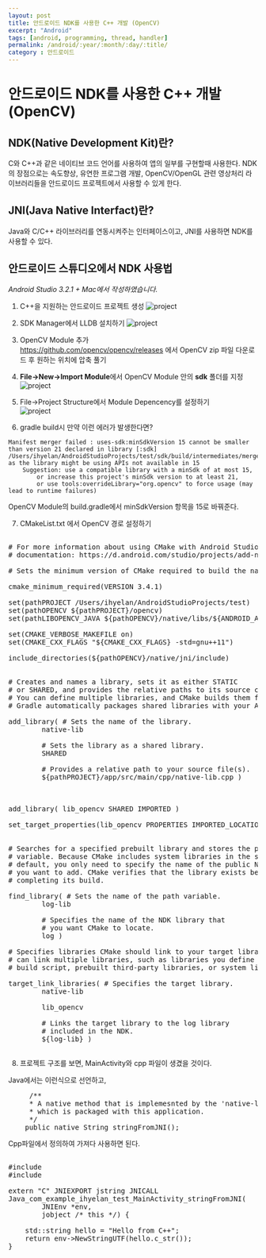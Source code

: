 ```yaml
---
layout: post
title: 안드로이드 NDK를 사용한 C++ 개발 (OpenCV)
excerpt: "Android"
tags: [android, programming, thread, handler]
permalink: /android/:year/:month/:day/:title/
category : 안드로이드
---
```


# 안드로이드 NDK를 사용한 C++ 개발 (OpenCV)


## NDK(Native Development Kit)란?
C와 C++과 같은 네이티브 코드 언어를 사용하여 앱의 일부를 구현할때 사용한다. NDK의 장점으로는 속도향상, 유연한 프로그램 개발, OpenCV/OpenGL 관련 영상처리 라이브러리들을 안드로이드 프로젝트에서 사용할 수 있게 한다.  

## JNI(Java Native Interfact)란?
Java와 C/C++ 라이브러리를 연동시켜주는 인터페이스이고, JNI를 사용하면 NDK를 사용할 수 있다.  

## 안드로이드 스튜디오에서 NDK 사용법

*Android Studio 3.2.1 + Mac에서 작성하였습니다.*

1. C++을 지원하는 안드로이드 프로젝트 생성
![project](/assets/2019-06-07-android-ndk/01.png)

2. SDK Manager에서 LLDB 설치하기
![project](/assets/2019-06-07-android-ndk/02.png)

3. OpenCV Module 추가  
https://github.com/opencv/opencv/releases 에서 OpenCV zip 파일 다운로드 후 원하는 위치에 압축 풀기

4. **File->New->Import Module**에서 OpenCV Module 안의 **sdk** 폴더를 지정  
![project](/assets/2019-06-07-android-ndk/03.png)

5. File->Project Structure에서 Module Depencency를 설정하기  
![project](/assets/2019-06-07-android-ndk/04.png)


6. gradle build시 만약 이런 에러가 발생한다면?
```
Manifest merger failed : uses-sdk:minSdkVersion 15 cannot be smaller than version 21 declared in library [:sdk] /Users/ihyelan/AndroidStudioProjects/test/sdk/build/intermediates/merged_manifests/debug/processDebugManifest/merged/AndroidManifest.xml as the library might be using APIs not available in 15
	Suggestion: use a compatible library with a minSdk of at most 15,
		or increase this project's minSdk version to at least 21,
		or use tools:overrideLibrary="org.opencv" to force usage (may lead to runtime failures)     
```

OpenCV Module의 build.gradle에서 minSdkVersion 항목을 15로  바꿔준다.


7. CMakeList.txt 에서 OpenCV 경로 설정하기  

<pre class="prettyprint">

# For more information about using CMake with Android Studio, read the
# documentation: https://d.android.com/studio/projects/add-native-code.html

# Sets the minimum version of CMake required to build the native library.

cmake_minimum_required(VERSION 3.4.1)

set(pathPROJECT /Users/ihyelan/AndroidStudioProjects/test)
set(pathOPENCV ${pathPROJECT}/opencv)
set(pathLIBOPENCV_JAVA ${pathOPENCV}/native/libs/${ANDROID_ABI}/libopencv_java4.so)

set(CMAKE_VERBOSE_MAKEFILE on)
set(CMAKE_CXX_FLAGS "${CMAKE_CXX_FLAGS} -std=gnu++11")

include_directories(${pathOPENCV}/native/jni/include)


# Creates and names a library, sets it as either STATIC
# or SHARED, and provides the relative paths to its source code.
# You can define multiple libraries, and CMake builds them for you.
# Gradle automatically packages shared libraries with your APK.

add_library( # Sets the name of the library.
        native-lib

        # Sets the library as a shared library.
        SHARED

        # Provides a relative path to your source file(s).
        ${pathPROJECT}/app/src/main/cpp/native-lib.cpp )



add_library( lib_opencv SHARED IMPORTED )

set_target_properties(lib_opencv PROPERTIES IMPORTED_LOCATION ${pathLIBOPENCV_JAVA})


# Searches for a specified prebuilt library and stores the path as a
# variable. Because CMake includes system libraries in the search path by
# default, you only need to specify the name of the public NDK library
# you want to add. CMake verifies that the library exists before
# completing its build.

find_library( # Sets the name of the path variable.
        log-lib

        # Specifies the name of the NDK library that
        # you want CMake to locate.
        log )

# Specifies libraries CMake should link to your target library. You
# can link multiple libraries, such as libraries you define in this
# build script, prebuilt third-party libraries, or system libraries.

target_link_libraries( # Specifies the target library.
        native-lib

        lib_opencv

        # Links the target library to the log library
        # included in the NDK.
        ${log-lib} )

</pre>

8. 프로젝트 구조를 보면, MainActivity와 cpp 파일이 생겼을 것이다. 

Java에서는 이런식으로 선언하고,
<pre class="prettyprint">
     /**
     * A native method that is implemesnted by the 'native-lib' native library,
     * which is packaged with this application.
     */
    public native String stringFromJNI();
</pre>

Cpp파일에서 정의하여 가져다 사용하면 된다.  

<pre class="prettyprint">

#include <jni.h>
#include <string>

extern "C" JNIEXPORT jstring JNICALL
Java_com_example_ihyelan_test_MainActivity_stringFromJNI(
        JNIEnv *env,
        jobject /* this */) {

    std::string hello = "Hello from C++";
    return env->NewStringUTF(hello.c_str());
}
</pre>

